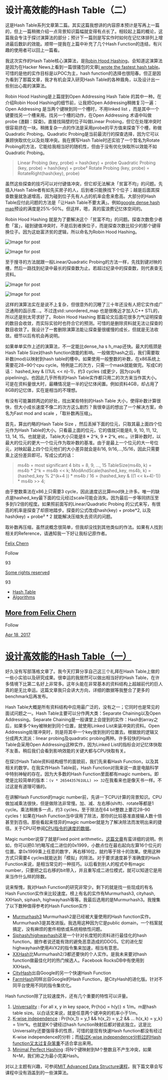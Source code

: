 # 设计高效能的Hash Table（二）



这是Hash Table系列文章第二篇。其实这篇我想讲的内容原本预计是写再上一篇的，但上一篇稍微介绍一点背景知识篇幅就变得有点长了。相较起上篇的概论，这篇我会专注于探讨演算法的部分；预计下一篇则是写实作时如何在记忆体排列上增进最后数趴的效能。顺带一提我在上篇中补充了几个Hash Function的连结，有兴趣的使用者可以回上一篇看。

我这次实作的Hash Table核心演算法，是[Robin Hood Hashing](https://cs.uwaterloo.ca/research/tr/1986/CS-86-14.pdf)。会知道这演算法是因为在Hacker News上看到一篇很骚包的文章[I wrote the fastest hash table](https://probablydance.com/2017/02/26/i-wrote-the-fastest-hashtable/)。可惜的是他的实作目标是以POC为主，hash function的选择也很阳春。但正是因为看到了那篇文章，我才有机会深入研究Hash Table的各种眉角，以及设计出一些别出心裁的演算法。

Robin Hood Hashing是上篇提到Open Addressing Hash Table 的其中一种。在介绍Robin Hood Hashing的细节前，让我把Open Addressing稍微复习一遍：Open Addressing 是当两个键映到同一个槽时，不用linked list ，而是其中一个键要找另一个槽来用。找另一个槽的动作，在Open Addressing 术语中叫做probe (渣翻：探查)。直接找隔壁的位子叫做Linear Probing，但它在处理冲突时很容易挤在一块。稍微复杂一点的作法是采用probe的平方值来探查下个槽，称做Quadratic Probing。Quadratic Probing是当前最流行的探查选择，因为它可以兼顾快取优化以及处理冲突。我在撰写Hash Table时还实验了一个暂名为Rotate Probing的方法，它能给我相当好的随机性，但由于没有优化快取所以效能不如Quadratic Probing。

> Linear Probing (key, probe) = hash(key) + probe
> Quadratic Probing (key, probe) = hash(key) + probe²
> Rotate Probing (key, probe) = RotateRight(hash(key), probe)

虽然这些探查的技巧可以对付键值冲突，但它却无法解决「贫富不均」的问题。先插入Hash Table者有如先买房子的人，后到者只能换找下个位子；越是后面其探查数量就急遽增高，因为碰到位子先有人占的机率会愈来愈高。大部分的Hash Table应付此问题的方法是「让Hash Table不要太满」。例如[google dense hash map](https://github.com/sparsehash/sparsehash)预设的满度是25%-50%。但这样，嗯，真的蛮浪费记忆体空间的。

Robin Hood Hashing 就是为了要解决这个「贫富不均」的问题。探查次数愈少者愈「富」，碰到键值冲突时，不是后到者换位子，而是探查次数比较少的那个键得换位子。因为这劫富济贫的逻辑，所以命名为Robin Hood Hashing。

![Image for post](1*g2xPBx0M6cT9zpD3JAYfRg-20210312180224661.png)

![Image for post](1*g2xPBx0M6cT9zpD3JAYfRg-20210312180222752.png)

至于搜寻的方法就跟一般Linear/Quadratic Probing的方法一样，先找到键对映的槽，然后一路找到纪录中最长的探查数为止。若超过纪录中的探查数，则代表查无资料。

![Image for post](1*vo10B8LltFX_mup26qIpqQ.png)

![Image for post](1*vo10B8LltFX_mup26qIpqQ-20210312180222844.png)

这样的演算法实在是说不上复杂，但很意外的沉睡了三十年还没有人把它实作成广泛通用的函示库…。不过连std::unordered_map 也是很晚近才加入C++ STL的，所以还是别太苛求好了。Robin Hood Hashing 那篇论文后面花很多力气证明探查的数目会收敛，而实际实验时也符合它的预测。可惜的是删除资料就无法让探查的数目收敛了。我设计了一套删除演算法能让探查量很缓慢的成长，但就是无法收敛。细节以后有机会再说明。

如果单单实作上述的演算法，不一定能比dense_ha s h_map还快。最大的瓶颈是Hash Table Size对hash function效能的影响。一般做完hash之后，我们需要取补数(mod)以映射到hash table的槽中。如果使用一般整数的补数，在x86系统上需要花28~90个cpu cycle。特例是二的次方，只需一个mask就能做完。写成C的话： hashed_key & ((1UL << n)-1)，约3 cycles (或更少，因为cpu有pipelining)。也因此几乎所有的Hash Table实作都只用二的次方来当作其大小。可是在资料量很大时，最糟情况是一半的记忆体闲置。例如资料4GB，却占用了8GB的记忆体，实在是相当的不理想。

有没有可能兼顾两边的好处，找出某些特别的Hash Table 大小，使得补数计算很快，但大小成长速度不像二的次方这么剧烈？我很幸运的想出了一个解决方案，命名为Fast mod and scale ，「取补数再压缩」。

首先，算出约略的Hash Table Size ，然后丢掉下面的位元，只取其最上面四个位元作为Hash Table的大小。只看最上面的位元，它的值就只能是8, 9, 10, 11, 12, 13, 14, 15。也就是说，Table大小只能是8 * 2^k, 9 * 2^k, etc.。计算补数时，以最大的位元的更大一个位元作为取补数的基准。由于是最上一个位元的大一号位元，对映起最上四个位元他们的大小差异就会是8/16, 9/16,…,15/16，因此只需要乘上这份差异即可。写成公式的话：

> ms4b = most significant 4 bits = 8, 9, …, 15
> TableSize(ms4b, k) = ms4b * 2^k = ms4b << k;
> ModAndScale(hashed_key, ms4b, k) = (hashed_key % 2^(k+4 )) * ms4b / 16
> = (hashed_key & ((1 << k+4)-1)) * ms4b >> 4;

由于整数乘法在x86上只需要3 cycle，因此速度远比算mod快上许多。唯一的缺点是hashed_key最下面的位元经过scale可能会消失。因为最后一步等同挤压至多到1/2倍的程度。如果照前面写的Linear/Quadratic Probing 的公式来写，有很高的机率是探查了却原地踏步。探查的公式改成hash(key) + probe*2, 以及hash(key) + probe² * 2 就能解决压缩失去资讯的问题。

取补数再压缩，虽然说概念很简单，但我却没找到其他类似的作法。如果有人找到相关的Reference，请通知我一下好让我标记原作者。

[Felix Chern](https://medium.com/@fchern?source=post_sidebar--------------------------post_sidebar-----------)

Follow



93







[Some rights reserved](https://creativecommons.org/licenses/by-nc/4.0/)





93 









- [Hash Table](https://medium.com/tag/hash-table)
- [Algorithms](https://medium.com/tag/algorithms)

## [More from Felix Chern](https://medium.com/@fchern?source=follow_footer-------------------------------------)

Follow

[Apr 18, 2017](https://medium.com/@fchern/設計高效能的hash-table-一-303d9713abab?source=follow_footer---------0----------------------------)

# [设计高效能的Hash Table（一）](https://medium.com/@fchern/設計高效能的hash-table-一-303d9713abab?source=follow_footer---------0----------------------------)

好久没有写部落格文章了。我今天打算分享自己这三个礼拜在Hash Table上做的一些小实验以及研究成果。很幸运的我居然可以做出相当好的Hash Table，在许多情境下比第二名好上非常多。这年头能在非常基本的资料结构上超越前代的巨人真的是无比幸运。这篇文章我只会讲大方向，详细的数据等我整合了更多的benchmark后再发布。

Hash Table大概是所有资料结构中应用最广泛的，没有之一；它同时也是常见的面试问题之一。Hash Table主要可以分作两大类：Separate Chaining以及Open Addressing。Separate Chaining是一般课堂上会提到的实作：Hash到array之后，如果多个key被映射到同个位置，就使用Linked List来装冲突的资料。Open Addressing处理冲突时，则是将其中一个key放到别的位置去。根据放的逻辑又分成两大流派：linear probing及quadratic probing两种。许多较快的Hash Table会采用Open Addressing这种实作，因为Linked List的指标会对记忆体快取不友善。稍后我们会看到影响效能的关键大都与CPU快取有关。

在探讨Hash Table资料结构细节的面貌前，我们先来看Hash Function，以及其相关的数学。在我实作Hash Table前，Hash Function对我来说一直是电脑科学中特别神秘的存在。因为大多数的Hash Function里面都有magic numbers。即使是比较简单的版本：`(v * 2654435761ULL) >> 32`在我看来也是像天书一样。不过这是有道理可循的。

在讲解Hash Function的magic number前，先讲一下CPU计算的背景知识。CPU做加减乘法很快，但是做除法非常慢。加、减、左右移(shift)、rotate等都是1 cycle。乘法稍微多一点，约3 cycles，至于除法在64 bit整数上要花28–90 cycles！如果在Hash Function当中误用了除法，那你的比较基准直接输人数十倍甚至到百倍。那些看起来怪异的magic number就是为了解决除法而发明出来的捷径。关于CPU可参阅[CPU指令的速度的数据](http://www.agner.org/optimize/instruction_tables.pdf)。

Magic number说穿了就是Fixed point arithmetic。[这篇文章](http://homepage.divms.uiowa.edu/~jones/bcd/divide.html)有蛮详细的说明。例如，你可以把0.1约略写成二进位的0x1999，小数点位在最右起向左算16个位元的位置。拿0x1999乘上任意的数字，再右移16位，就约等于除十的效果。使用这种方式只需要4 cycles就能达到「模拟」的除法。对于要求速度甚于准确度的Hash Function来说，是相当常见的一种技巧。以后看到别人的程式中有magic number，只要把之后右移的bit带入，并且重写成二进位模式，就可以知道它是用来当作什么样的除数。

说来惭愧，我对Hash Function的研究非常少。剩下的就是找一些现成的有名Hash Function实作来比较速度。榜上有名的实作有Murmurhash3, cityhash, XXHash, siphash, highwayhash等等。我最后选用的是Murmurhash3。我搜集了以下数种值得参考的Hash Function实作：

- [Murmurhash3](https://github.com/aappleby/smhasher/wiki/MurmurHash3) Murmurhash2是已经被大量使用的Hash function实作。Murmurhash3是其改进版。我选用这种因为它是public domain，一个档案就搞定，没有麻烦的套件相依或系统相依性问题。
- [Siphash/highwayhash](https://github.com/google/highwayhash)这是一个针对长度短的资料进行最佳化的hash function。据作者说还能有效的避免恶意造成的DDOS。它的进化型highwayhash使用AVX2的指令集来加速，相当有意思。
- [XXHash](https://github.com/Cyan4973/xxHash)比Murmurhash2/3都还要快的个人实作。是我未来要对hash function做最佳化时的热门候选人。Facebook RocksDB中有使用到XXHash。
- [CityHash](https://github.com/google/cityhash)出自Google的另一个快速Hash Function
- [FarmHash](https://github.com/google/farmhash)同样出自Google的Hash Function，是CityHash的进化版。针对不同平台使用不同的指令集优化。

Hash function除了比较速度外，还有几个重要的特性可以评量。

1. [Universality](https://en.wikipedia.org/wiki/Universal_hashing) : For all x, y in key space, Pr{h(x) = h(y)} ≤ 1/m。m是hash table size。以白话文来说，就是任意两个键冲突的机率小于1/m。
2. [K-wise independence](https://en.wikipedia.org/wiki/K-independent_hashing) : Pr{h(x_1) = y_1 && h(x_2) = y_2 && … h(x_k) = y_k} = 1/m^k。也就是K个键经过hash function映射后都对彼此独立。这是比Universality还要强得多的性质，可惜的是现有快速Hash function都没有经过K-wise independence的分析；而[经过K-wise independence分析过的Hash function又太过复杂笨重](https://en.wikipedia.org/wiki/Tabulation_hashing)不适合拿出来用。
3. [Minimal Perfect Hashing](http://cmph.sourceforge.net/) :将N个键映射到M个整数且不产生冲突，如果N=M，我们称之为最小完美Hash。

对以上主题有兴趣，可参阅[MIT Advanced Data Structure课程](https://youtu.be/892iMAE-y3M)。我下篇文章会写课程中没有涵盖到的一些演算法。